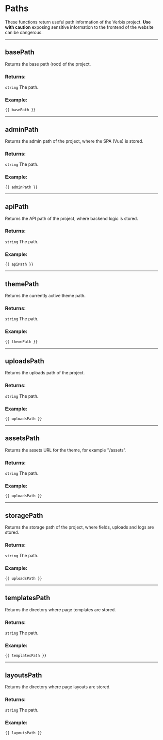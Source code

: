 # Paths

These functions return useful path information of the Verbis project.
**Use with caution** exposing sensitive information to the frontend of the website
can be dangerous.

___

## basePath

Returns the base path (root) of the project.

### Returns:

`string` The path.

### Example:

```gotemplate
{{ basePath }}
```

___

## adminPath

Returns the admin path of the project, where the SPA (Vue) is stored.

### Returns:

`string` The path.

### Example:

```gotemplate
{{ adminPath }}
```

___

## apiPath

Returns the API path of the project, where backend logic is stored.

### Returns:

`string` The path.

### Example:

```gotemplate
{{ apiPath }}
```

___

## themePath

Returns the currently active theme path.

### Returns:

`string` The path.

### Example:

```gotemplate
{{ themePath }}
```

___

## uploadsPath

Returns the uploads path of the project.

### Returns:

`string` The path.

### Example:

```gotemplate
{{ uploadsPath }}
```

___

## assetsPath

Returns the assets URL for the theme, for example "/assets".

### Returns:

`string` The path.

### Example:

```gotemplate
{{ uploadsPath }}
```

___

## storagePath

Returns the storage path of the project, where fields, uploads and logs are stored.

### Returns:

`string` The path.

### Example:

```gotemplate
{{ uploadsPath }}
```

___

## templatesPath

Returns the directory where page templates are stored.

### Returns:

`string` The path.

### Example:

```gotemplate
{{ templatesPath }}
```

___

## layoutsPath

Returns the directory where page layouts are stored.

### Returns:

`string` The path.

### Example:

```gotemplate
{{ layoutsPath }}
```
